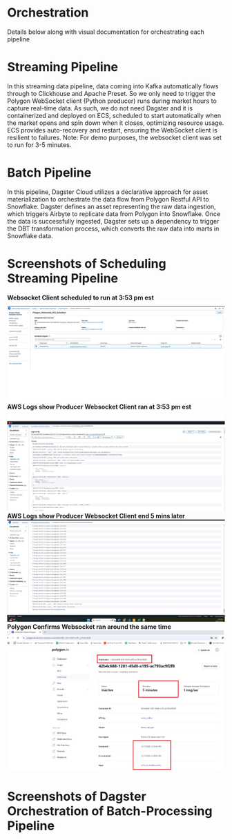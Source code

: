 # Orchestration
Details below along with visual documentation for orchestrating each pipeline

# Streaming Pipeline
In this streaming data pipeline, data coming into Kafka automatically flows through to Clickhouse and Apache Preset. So we only need to trigger the Polygon WebSocket client (Python producer) runs during market hours to capture real-time data. As such, we do not need Dagster and it is containerized and deployed on ECS, scheduled to start automatically when the market opens and spin down when it closes, optimizing resource usage. ECS provides auto-recovery and restart, ensuring the WebSocket client is resilient to failures. Note: For demo purposes, the websocket client was set to run for 3-5 minutes.

# Batch Pipeline
In this pipeline, Dagster Cloud utilizes a declarative approach for asset materialization to orchestrate the data flow from Polygon Restful API to Snowflake. Dagster defines an asset representing the raw data ingestion, which triggers Airbyte to replicate data from Polygon into Snowflake. Once the data is successfully ingested, Dagster sets up a dependency to trigger the DBT transformation process, which converts the raw data into marts in Snowflake data. 

# Screenshots of Scheduling Streaming Pipeline
**Websocket Client scheduled to run at 3:53 pm est**
![Image](/Docs/ECS_Scheduled_Task.jpg)
**AWS Logs show Producer Websocket Client ran at 3:53 pm est**
![Image](/Docs/CloudWatch_StartofLogs.jpg)
**AWS Logs show Producer Websocket Client end 5 mins later**
![Image](/Docs/CloudWatch_Logsshow_ECS_Task_ended.jpg)
**Polygon Confirms Websocket ran around the same time**
![Image](/Docs/Polygon_Websocket_Called.jpg)	

# Screenshots of Dagster Orchestration of Batch-Processing Pipeline
